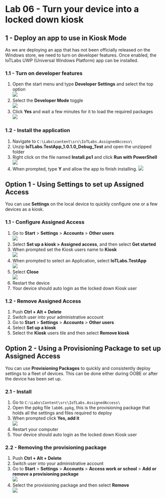 # Lab 06 - Turn your device into a locked down kiosk

## 1 - Deploy an app to use in Kiosk Mode
As we are deploying an app that has not been officially released on the Windows store, we need to turn on developer features. Once enabled, the IoTLabs UWP (Universal Windows Platform) app can be installed.

### 1.1 - Turn on developer features
1. Open the start menu and type **Developer Settings** and select the top option\
![](./media/lab06/developer-start.png)
2. Select the **Developer Mode** toggle\
![](./media/lab06/developer-mode-selected.png)
3. Click **Yes** and wait a few minutes for it to load the required packages\
![](./media/lab06/developer-mode.png)

### 1.2 - Install the application
1. Navigate to `C:\Labs\content\src\IoTLabs.AssignedAccess\`
2. Unzip **IoTLabs.TestApp_1.0.1.0_Debug_Test** and open the unzipped folder
3. Right click on the file named **Install.ps1** and click **Run with PowerShell**\
![](./media/lab06/install-app.png)
4. When prompted, type **Y** and allow the app to finish installing.
![](./media/lab06/installed-app.png)


## Option 1 - Using Settings to set up Assigned Access

You can use **Settings** on the local device to quickly configure one or a few devices as a kiosk. 

### 1.1 - Configure Assigned Access
1.  Go to **Start** > **Settings** > **Accounts** > **Other users**\
![](./media/lab06/assigned-access.jpg)
2.  Select **Set up a kiosk > Assigned access**, and then select **Get started**
3.  When prompted set the Kiosk users name to **Kiosk**\
![](./media/lab06/setting-up-kiosk.jpg)
4.  When prompted to select an Application, select **IoTLabs.TestApp**\
![](./media/lab06/select-app.jpg)
5.  Select **Close**\
![](./media/lab06/kiosk-done.jpg)
6.  Restart the device
7.  Your device should auto login as the locked down Kiosk user

### 1.2 - Remove Assigned Access
1. Push **Ctrl + Alt + Delete**
2. Switch user into your administrative account
3. Go to **Start** > **Settings** > **Accounts** > **Other users**
4. Select **Set up a kiosk**
3. Select the **Kiosk** users tile and then select **Remove kiosk**

## Option 2 - Using a Provisioning Package to set up Assigned Access

You can use **Provisioning Packages** to quickly and consistently deploy settings to a fleet of devices. This can be done either during OOBE or after the device has been set up.

### 2.1 - Install

1. Go to `C:\Labs\Content\src\IoTLabs.AssignedAccess\`
2. Open the ppkg file `lab06.ppkg`, this is the provisioning package that holds all the settings and files required to deploy
3. When prompted click **Yes, add it**\
![](./media/lab06/add-package.jpg)
4. Restart your computer
5. Your device should auto login as the locked down Kiosk user

### 2.2 - Removing the provisioning package 

1. Push **Ctrl + Alt + Delete**
2. Switch user into your administrative account
3. Go to **Start** > **Settings** > **Accounts** > **Access work or school** > **Add or remove a provisioning package**\
![](./media/lab06/add-remove-package.jpg)
4. Select the provisioning package and then select **Remove**\
![](./media/lab06/remove-package.jpg)

